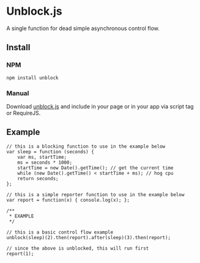 # Unblock.js

A single function for dead simple asynchronous control flow.

## Install

### NPM

    npm install unblock

### Manual

Download [unblock.js](https://github.com/machellerogden/unblock/blob/master/unblock.js) and include in your page or in your app via script tag or RequireJS.


## Example

    // this is a blocking function to use in the example below
    var sleep = function (seconds) {
        var ms, startTime;
        ms = seconds * 1000;
        startTime = new Date().getTime(); // get the current time
        while (new Date().getTime() < startTime + ms); // hog cpu
        return seconds;
    };

    // this is a simple reporter function to use in the example below
    var report = function(x) { console.log(x); };

    /**
     * EXAMPLE
     */

    // this is a basic control flow example
    unblock(sleep)(2).then(report).after(sleep)(3).then(report);

    // since the above is unblocked, this will run first
    report(1);

